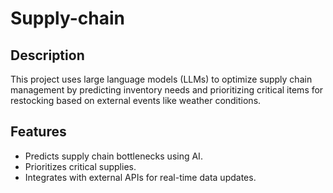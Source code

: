 # Supply-chain

## Description
This project uses large language models (LLMs) to optimize supply chain management by predicting inventory needs and prioritizing critical items for restocking based on external events like weather conditions.

## Features
- Predicts supply chain bottlenecks using AI.
- Prioritizes critical supplies.
- Integrates with external APIs for real-time data updates.

